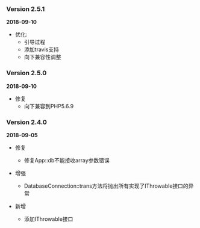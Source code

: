 ### Version 2.5.1
**2018-09-10**

* 优化:
    * 引导过程
    * 添加travis支持
    * 向下兼容性调整

### Version 2.5.0
**2018-09-10**
* 修复
    * 向下兼容到PHP5.6.9

### Version 2.4.0
**2018-09-05**
* 修复
    * 修复App::db不能接收array参数错误

* 增强
    * DatabaseConnection::trans方法将抛出所有实现了IThrowable接口的异常
* 新增
    * 添加IThrowable接口